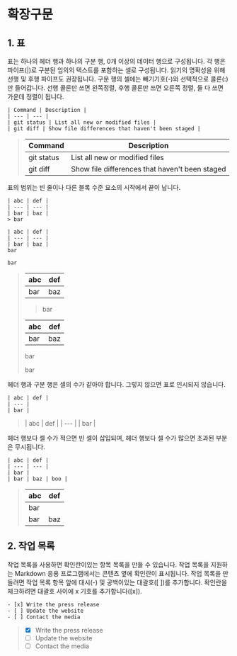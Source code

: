 # 확장구문

## 1. 표
표는 하나의 헤더 행과 하나의 구분 행, 0개 이상의 데이터 행으로 구성됩니다. 각 행은 파이프(|)로 구분된 임의의 텍스트를 포함하는 셀로 구성됩니다. 읽기의 명확성을 위해 선행 및 후행 파이프도 권장됩니다. 구분 행의 셀에는 빼기기호(-)와 선택적으로 콜론(:)만 들어갑니다. 선행 콜론만 쓰면 왼쪽정렬, 후행 콜론만 쓰면 오른쪽 정렬, 둘 다 쓰면 가운데 정렬이 됩니다.

    | Command | Description |
    | --- | --- |
    | git status | List all new or modified files |
    | git diff | Show file differences that haven't been staged |

>| Command | Description |
>| --- | --- |
>| git status | List all new or modified files |
>| git diff | Show file differences that haven't been staged |

표의 범위는 빈 줄이나 다른 블록 수준 요소의 시작에서 끝이 납니다.

    | abc | def |
    | --- | --- |
    | bar | baz |
    > bar
    
    | abc | def |
    | --- | --- |
    | bar | baz |
    bar
    
    bar

>| abc | def |
>| --- | --- |
>| bar | baz |
>> bar
>
>| abc | def |
>| --- | --- |
>| bar | baz |
>bar
>
>bar

헤더 행과 구분 행은 셀의 수가 같아야 합니다. 그렇지 않으면 표로 인시되지 않습니다.

    | abc | def |
    | --- |
    | bar |

>| abc | def |
>| --- |
>| bar |

헤더 행보다 셀 수가 적으면 빈 셀이 삽입되며, 헤더 행보다 셀 수가 많으면 초과된 부분은 무시됩니다.

    | abc | def |
    | --- | --- |
    | bar |
    | bar | baz | boo |

>| abc | def |
>| --- | --- |
>| bar |
>| bar | baz | boo |

## 2. 작업 목록
작업 목록을 사용하면 확인란이있는 항목 목록을 만들 수 있습니다. 작업 목록을 지원하는 Markdown 응용 프로그램에서는 콘텐츠 옆에 확인란이 표시됩니다. 작업 목록을 만들려면 작업 목록 항목 앞에 대시(-) 및 공백이있는 대괄호([ ])를 추가합니다. 확인란을 체크하려면 대괄호 사이에 x 기호를 추가합니다([x]).

    - [x] Write the press release
    - [ ] Update the website
    - [ ] Contact the media

>- [x] Write the press release
>- [ ] Update the website
>- [ ] Contact the media

